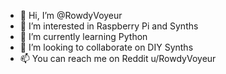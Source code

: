 - 👋 Hi, I’m @RowdyVoyeur
- 👀 I’m interested in Raspberry Pi and Synths
- 🌱 I’m currently learning Python
- 💞️ I’m looking to collaborate on DIY Synths
- 📫 You can reach me on Reddit u/RowdyVoyeur

<!---
RowdyVoyeur/RowdyVoyeur is a ✨ special ✨ repository because its `README.md` (this file) appears on your GitHub profile.
You can click the Preview link to take a look at your changes.
--->
